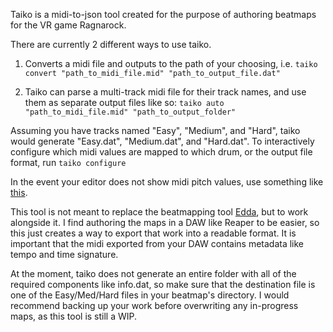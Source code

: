Taiko is a midi-to-json tool created for the purpose of authoring beatmaps for the VR game Ragnarock.

There are currently 2 different ways to use taiko.
1) Converts a midi file and outputs to the path of your choosing, i.e.
`taiko convert "path_to_midi_file.mid" "path_to_output_file.dat"`

2) Taiko can parse a multi-track midi file for their track names, and use them as separate output files like so:
`taiko auto "path_to_midi_file.mid" "path_to_output_folder"`

Assuming you have tracks named "Easy", "Medium", and "Hard", taiko would generate "Easy.dat", "Medium.dat", and "Hard.dat".
To interactively configure which midi values are mapped to which drum, or the output file format, run `taiko configure` 


In the event your editor does not show midi pitch values, use something like [this](https://www.inspiredacoustics.com/en/MIDI_note_numbers_and_center_frequencies).

This tool is not meant to replace the beatmapping tool [Edda](https://github.com/PKBeam/Edda), but to work alongside it. I find authoring the maps in a DAW like Reaper to be easier, so this just creates a way to export that work into a readable format. It is important that the midi exported from your DAW contains metadata like tempo and time signature. 

At the moment, taiko does not generate an entire folder with all of the required components like info.dat, so make sure that the destination file is one of the Easy/Med/Hard files in your beatmap's directory. I would recommend backing up your work before overwriting any in-progress maps, as this tool is still a WIP.
